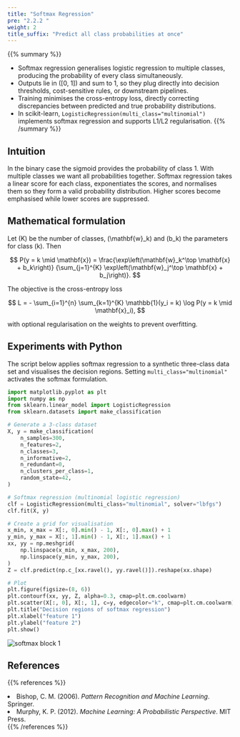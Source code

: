 ```yaml
---
title: "Softmax Regression"
pre: "2.2.2 "
weight: 2
title_suffix: "Predict all class probabilities at once"
---
```


{{% summary %}}
- Softmax regression generalises logistic regression to multiple classes, producing the probability of every class simultaneously.
- Outputs lie in \([0, 1]\) and sum to 1, so they plug directly into decision thresholds, cost-sensitive rules, or downstream pipelines.
- Training minimises the cross-entropy loss, directly correcting discrepancies between predicted and true probability distributions.
- In scikit-learn, `LogisticRegression(multi_class="multinomial")` implements softmax regression and supports L1/L2 regularisation.
{{% /summary %}}

## Intuition
In the binary case the sigmoid provides the probability of class 1. With multiple classes we want all probabilities together. Softmax regression takes a linear score for each class, exponentiates the scores, and normalises them so they form a valid probability distribution. Higher scores become emphasised while lower scores are suppressed.

## Mathematical formulation
Let \(K\) be the number of classes, \(\mathbf{w}_k\) and \(b_k\) the parameters for class \(k\). Then

$$
P(y = k \mid \mathbf{x}) =
\frac{\exp\left(\mathbf{w}_k^\top \mathbf{x} + b_k\right)}
{\sum_{j=1}^{K} \exp\left(\mathbf{w}_j^\top \mathbf{x} + b_j\right)}.
$$

The objective is the cross-entropy loss

$$
L = - \sum_{i=1}^{n} \sum_{k=1}^{K} \mathbb{1}(y_i = k) \log P(y = k \mid \mathbf{x}_i),
$$

with optional regularisation on the weights to prevent overfitting.

## Experiments with Python
The script below applies softmax regression to a synthetic three-class data set and visualises the decision regions. Setting `multi_class="multinomial"` activates the softmax formulation.

```python
import matplotlib.pyplot as plt
import numpy as np
from sklearn.linear_model import LogisticRegression
from sklearn.datasets import make_classification

# Generate a 3-class dataset
X, y = make_classification(
    n_samples=300,
    n_features=2,
    n_classes=3,
    n_informative=2,
    n_redundant=0,
    n_clusters_per_class=1,
    random_state=42,
)

# Softmax regression (multinomial logistic regression)
clf = LogisticRegression(multi_class="multinomial", solver="lbfgs")
clf.fit(X, y)

# Create a grid for visualisation
x_min, x_max = X[:, 0].min() - 1, X[:, 0].max() + 1
y_min, y_max = X[:, 1].min() - 1, X[:, 1].max() + 1
xx, yy = np.meshgrid(
    np.linspace(x_min, x_max, 200),
    np.linspace(y_min, y_max, 200),
)
Z = clf.predict(np.c_[xx.ravel(), yy.ravel()]).reshape(xx.shape)

# Plot
plt.figure(figsize=(8, 6))
plt.contourf(xx, yy, Z, alpha=0.3, cmap=plt.cm.coolwarm)
plt.scatter(X[:, 0], X[:, 1], c=y, edgecolor="k", cmap=plt.cm.coolwarm)
plt.title("Decision regions of softmax regression")
plt.xlabel("feature 1")
plt.ylabel("feature 2")
plt.show()
```

![softmax block 1](/images/basic/classification/softmax_block01.svg)

## References
{{% references %}}
<li>Bishop, C. M. (2006). <i>Pattern Recognition and Machine Learning</i>. Springer.</li>
<li>Murphy, K. P. (2012). <i>Machine Learning: A Probabilistic Perspective</i>. MIT Press.</li>
{{% /references %}}
